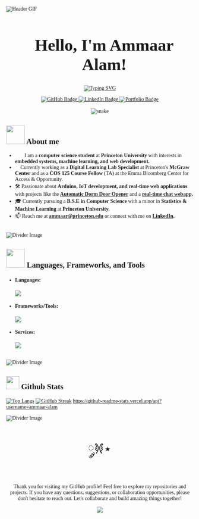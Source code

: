 <!--Ammaar Alam's Profile Page-->

<div style="font-family:Garamond">
   <!-- Header text -->
   <img src="https://your-image-link.com" alt="Header GIF">
   <div id="user-content-toc">
   <ul align="center">
         <h1 align="center" style="font-size: 45px"><b>Hello, I'm Ammaar Alam! </b>
   </ul>
   </div>

   <!-- Typing svg -->
   <p align="center">
      <a href="https://git.io/typing-svg"><img src="https://readme-typing-svg.demolab.com?font=Fira+Code&size=38&pause=700&duration=3000&center=true&vCenter=true&width=620&height=60&lines=Software+Developer;Princeton+University+'27;BSE+– Computer Science;" alt="Typing SVG" /></a>
   </p>

   <!-- Badges  -->
   <div id="badges" align="center">
      <a href="https://github.com/Ammaar-Alam">
      <img src="https://img.shields.io/badge/GitHub-100000?style=for-the-badge&logo=github&logoColor=white" alt="GitHub Badge"/>
   </a>
   <a href="https://www.linkedin.com/in/ammaar-alam/">
      <img src="https://img.shields.io/badge/LinkedIn-blue?style=for-the-badge&logo=linkedin&logoColor=white" alt="LinkedIn Badge"/>
   </a>
   <a href="https://linktr.ee/a_alam">
      <img src="https://img.shields.io/badge/Portfolio-black?style=for-the-badge&logo=About.me&logoColor=white" alt="Portfolio Badge"/>
   </a>
   </div>

   <br>

   <!-- Snake svg  -->
   <div align="center">
      <img  src="https://your-custom-snake-image-link.com" alt="snake" />
   </div>

   <!-- General Information -->
   ## <picture><img src="https://your-about-me-gif-link.com" width = 50px></picture> **About me**
   - 👨‍💻 I am a **computer science student** at **Princeton University** with interests in **embedded systems, machine learning, and web development.**
   - 🌱 Currently working as a **Digital Learning Lab Specialist** at Princeton's **McGraw Center** and as a **COS 125 Course Fellow** (TA) at the Emma Bloomberg Center for Access & Opportunity.
   - 🛠️ Passionate about **Arduino, IoT development, and real-time web applications** with projects like the **[Automatic Dorm Door Opener](https://github.com/Ammaar-Alam/doorUnlocker)** and a **[real-time chat webapp](https://github.com/Ammaar-Alam/java-ChatApp).**
   - 🎓 Currently pursuing a **B.S.E in Computer Science** with a minor in **Statistics & Machine Learning** at **Princeton University.**
   - 📫 Reach me at **ammaar@princeton.edu** or connect with me on **[LinkedIn](https://linkedin.com/in/ammaar-alam).**

   <br>

   <img src="https://your-divider-image-link.com" alt="Divider Image">

   <!-- Languages/Frameworks/Tools -->
   ## <img src="https://your-language-tools-gif-link.com" width ="50"><b> Languages, Frameworks, and Tools</b>
   <div>
   
   <p align="center">

   - <h4> Languages: </h4>
      <p align="left">
         <a href="https://skillicons.dev">
         <img src="https://skillicons.dev/icons?i=py,cpp,java,js,ts,html,css,c,r&perline=10" />
         </a>
      </p>
   - <h4> Frameworks/Tools: </h4>
      <p align="left">
         <a href="https://skillicons.dev">
         <img src="https://skillicons.dev/icons?i=arduino,react,nodejs,express,flask,docker&perline=8" />
         </a>
      </p>
   - <h4> Services: </h4>
      <p align="left" >
         <a href="https://skillicons.dev">
            <img src="https://skillicons.dev/icons?i=aws,docker,heroku,postgres,mongodb,mysql,sqlite,git,vscode&perline=14" />
         </a>
      </p>
      
   <br>

   <img src="https://your-divider-image-link.com" alt="Divider Image">

   <!-- GitHub Stats -->
   ## <img src="https://your-github-stats-gif-link.com" width="35"><b> Github Stats </b>
   [![Top Langs](https://github-readme-stats.vercel.app/api/top-langs/?username=Ammaar-Alam&theme=dark&background=000000)](https://github.com/anuraghazra/github-readme-stats)
   [![GitHub Streak](http://github-readme-streak-stats.herokuapp.com?user=Ammaar-Alam&theme=dark&background=000000)](https://git.io/streak-stats)
   https://github-readme-stats.vercel.app/api?username=ammaar-alam

   <img src="https://your-divider-image-link.com" alt="Divider Image">

   <!--end message -->

   <div align="center">
   <p style="font-size: 35px">
   𐦍༘⋆
   </p>
   <p>
   Thank you for visiting my GitHub profile! Feel free to explore my repositories and projects. If you have any questions, suggestions, or collaboration opportunities, please don't hesitate to reach out. Let's collaborate and build amazing things together! 
   </p>
   
   [![](https://visitcount.itsvg.in/api?id=Ammaar-Alam&label=Profile%20Views&color=6&icon=0&pretty=true)](https://visitcount.itsvg.in)


   </div>
</div>
